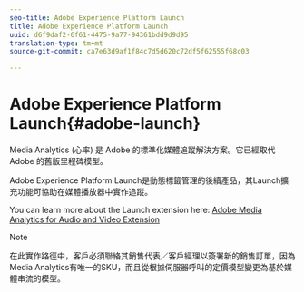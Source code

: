 ```yaml
---
seo-title: Adobe Experience Platform Launch
title: Adobe Experience Platform Launch
uuid: d6f9daf2-6f61-4475-9a77-94361bdd9d9d95
translation-type: tm+mt
source-git-commit: ca7e63d9af1f84c7d5d620c72df5f62555f68c03

---
```



# Adobe Experience Platform Launch{#adobe-launch}

Media Analytics (心率) 是 Adobe 的標準化媒體追蹤解決方案。它已經取代 Adobe 的舊版里程碑模型。

Adobe Experience Platform Launch是動態標籤管理的後續產品，其Launch擴充功能可協助在媒體播放器中實作追蹤。

You can learn more about the Launch extension here: [Adobe Media Analytics for Audio and Video Extension](https://docs.adobelaunch.com/extension-reference/web/adobe-media-analytics-for-audio-and-video-extension)

>[!NOTE]
>
>在此實作路徑中，客戶必須聯絡其銷售代表／客戶經理以簽署新的銷售訂單，因為Media Analytics有唯一的SKU，而且從根據伺服器呼叫的定價模型變更為基於媒體串流的模型。

